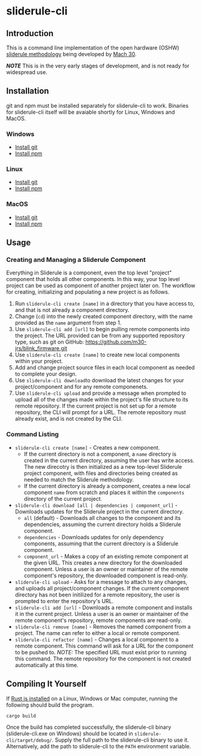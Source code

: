 # sliderule-cli

## Introduction
This is a command line implementation of the open hardware (OSHW) [sliderule methodology](https://github.com/Mach30/sliderule) being developed by [Mach 30](http://mach30.org/).

***NOTE*** This is in the very early stages of development, and is not ready for widespread use.

## Installation

git and npm must be installed separately for sliderule-cli to work. Binaries for sliderule-cli itself will be avaiable shortly for Linux, Windows and MacOS.

### Windows
- [Install git](https://git-scm.com/download/win)
- [Install npm](https://www.npmjs.com/package/npm#windows-computers)

### Linux

- [Install git](https://git-scm.com/download/linux)
- [Install npm](https://www.npmjs.com/package/npm#fancy-install-unix)

### MacOS

- [Install git](https://git-scm.com/download/mac)
- [Install npm](https://www.npmjs.com/package/npm#apple-macintosh-computers)

## Usage

### Creating and Managing a Sliderule Component

Everything in Sliderule is a component, even the top level "project" component that holds all other components. In this way, your top level project can be used as component of another project later on. The workflow for creating, initializing and populating a new project is as follows.

1. Run `sliderule-cli create [name]` in a directory that you have access to, and that is not already a component directory.
2. Change (`cd`) into the newly created component directory, with the name provided as the `name` argument from step 1.
3. Use `sliderule-cli add [url]` to begin pulling remote components into the project. The URL provided can be from any supported repository type, such as git on GitHub: https://github.com/m30-jrs/blink_firmware.git
4. Use `sliderule-cli create [name]` to create new local components within your project.
5. Add and change project source files in each local component as needed to complete your design.
6. Use `sliderule-cli download`to download the latest changes for your project/component and for any remote componenets.
7. Use `sliderule-cli upload` and provide a message when prompted to upload all of the changes made within the project's file structure to its remote repository. If the current project is not set up for a remote repository, the CLI will prompt for a URL. The remote repository must already exist, and is not created by the CLI.

### Command Listing
- `sliderule-cli create [name]` - Creates a new component.
  - If the current directory is not a component, a `name` directory is created in the current directory, assuming the user has write access. The new direcotry is then initialized as a new top-level Sliderule project component, with files and directories being created as needed to match the Sliderule methodology.
  - If the current directory is already a component, creates a new local component `name` from scratch and places it within the `components` directory of the current project.
- `sliderule-cli download [all | dependencies | component_url]` - Downloads updates for the Sliderule project in the current directory.
  - `all` (default) - Downloads all changes to the component and its dependencies, assuming the current directory holds a Sliderule component.
  - `dependencies` - Downloads updates for only dependency components, assuming that the current directory is a Sliderule component.
  - `component_url` - Makes a copy of an existing remote component at the given URL. This creates a new directory for the downloaded component. Unless a user is an owner or maintainer of the remote component's repository, the downloaded component is read-only.
- `sliderule-cli upload` - Asks for a message to attach to any changes, and uploads all project/component changes. If the current component directory has not been initilized for a remote repository, the user is prompted to enter the repository's URL.
- `sliderule-cli add [url]` - Downloads a remote component and installs it in the current project. Unless a user is an owner or maintainer of the remote component's repository, remote components are read-only.
- `sliderule-cli remove [name]` - Removes the named component from a project. The name can refer to either a local or remote component.
- `sliderule-cli refactor [name]` - Changes a local component to a remote component. This command will ask for a URL for the component to be pushed to. *NOTE:* The specified URL must exist prior to running this command. The remote repository for the component is not created automatically at this time.

## Compiling It Yourself

If [Rust is installed](https://www.rust-lang.org/en-US/install.html) on a Linux, Windows or Mac computer, running the following should build the program.
```
cargo build
```
Once the build has completed successfully, the sliderule-cli binary (sliderule-cli.exe on Windows) should be located in `sliderule-cli/target/debug/`. Supply the full path to the sliderule-cli binary to use it. Alternatively, add the path to sliderule-cli to the `PATH` environment variable.
